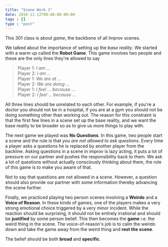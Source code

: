 ```yaml
---
title: "Scene Work 1"
date: 2018-11-12T00:00:00-00:00
tags : []
type : "post"
---
```


This 301 class is about _game_, the backbone of all Improv scenes. 

We talked about the importance of setting up the _base reality_. 
We started with a warm up called the **Robot Game**. 
This game involves two people and these are the only lines they're allowed to say 

<blockquote>
Player 1: <i> I am ... </i><br>
Player 2: <i> I am ... </i><br>
Player 1: <i> We are at ... </i><br>
Player 2: <i> We are doing ... </i><br>
Player 1: <i> I feel ... because ...</i><br>
Player 2: <i> I feel ... because ... </i> 
</blockquote>

All three lines should be unrelated to each other. 
For example, if you're a doctor you should not be in a hospital, if you are at a gym you should not be doing something other than working out. The reason for this constraint is that the first few lines in a scene set up the base reality, and we want the base reality to be broader so as to give us more things to play with.

The next game we played was **No Questions**. 
In this game, two people start a scene and the rule is that _you are not allowed to ask questions_. 
Every time a player asks a questions he is replaced by another player from the backline.
Asking questions in a scene in improv is lazy acting, it puts a lot of pressure on our partner and pushes the responsibility back to them.
We ask a lot of questions without actually consciously thinking about them, the role of this game is to make you aware of that. 

Not to say that questions are not allowed in a scene. However, a question should also provide our partner with some information thereby advancing the scene further.

Finally, we practiced playing two person scenes involving a **Weirdo** and a **Voice of Reason**. 
In these kinds of games, one of the players makes a very strong emotional choice triggered by a very minor incident. 
While the reaction should be surprising, it should not be entirely irrational and should be **justified** by some person belief.
This then becomes the **game** i.e. the weird thing in the scene.
The voice-of-reason's job is to calm the weirdo down and take the game away from the weird thing and **rest the scene**.
 
The belief should be both **broad** and **specific**.


